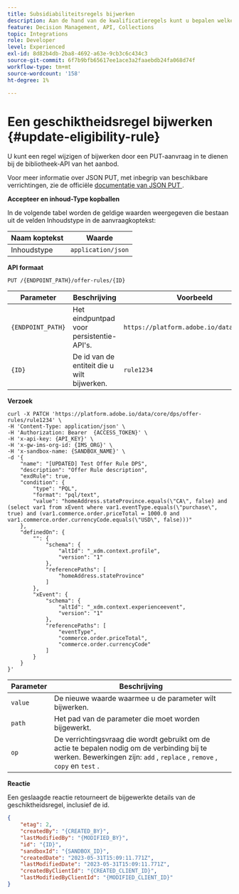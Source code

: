 ```yaml
---
title: Subsidiabiliteitsregels bijwerken
description: Aan de hand van de kwalificatieregels kunt u bepalen welke kandidaten in aanmerking komen op basis van wat u als doel wilt instellen, zoals profielkenmerken en doelgroepen.
feature: Decision Management, API, Collections
topic: Integrations
role: Developer
level: Experienced
exl-id: 8d82b4db-2ba8-4692-a63e-9cb3c6c434c3
source-git-commit: 6f7b9bfb65617ee1ace3a2faaebdb24fa068d74f
workflow-type: tm+mt
source-wordcount: '158'
ht-degree: 1%

---
```


# Een geschiktheidsregel bijwerken {#update-eligibility-rule}

U kunt een regel wijzigen of bijwerken door een PUT-aanvraag in te dienen bij de bibliotheek-API van het aanbod.

Voor meer informatie over JSON PUT, met inbegrip van beschikbare verrichtingen, zie de officiële [&#x200B; documentatie van JSON PUT &#x200B;](https://jsonpatch.com/).

**Accepteer en inhoud-Type kopballen**

In de volgende tabel worden de geldige waarden weergegeven die bestaan uit de velden Inhoudstype in de aanvraagkoptekst:

| Naam koptekst | Waarde |
| --------- | ----------- | 
| Inhoudstype | `application/json` |

**API formaat**

```http
PUT /{ENDPOINT_PATH}/offer-rules/{ID}
```

| Parameter | Beschrijving | Voorbeeld |
| --------- | ----------- | ------- |
| `{ENDPOINT_PATH}` | Het eindpuntpad voor persistentie-API&#39;s. | `https://platform.adobe.io/data/core/dps` |
| `{ID}` | De id van de entiteit die u wilt bijwerken. | `rule1234` |

**Verzoek**

```shell
curl -X PATCH 'https://platform.adobe.io/data/core/dps/offer-rules/rule1234' \
-H 'Content-Type: application/json' \
-H 'Authorization: Bearer  {ACCESS_TOKEN}' \
-H 'x-api-key: {API_KEY}' \
-H 'x-gw-ims-org-id: {IMS_ORG}' \
-H 'x-sandbox-name: {SANDBOX_NAME}' \
-d '{
    "name": "[UPDATED] Test Offer Rule DPS",
    "description": "Offer Rule description",
    "exdRule": true,
    "condition": {
        "type": "PQL",
        "format": "pql/text",
        "value": "homeAddress.stateProvince.equals(\"CA\", false) and (select var1 from xEvent where var1.eventType.equals(\"purchase\", true) and (var1.commerce.order.priceTotal = 1000.0 and var1.commerce.order.currencyCode.equals(\"USD\", false)))"
    },
    "definedOn": {
        "": {
            "schema": {
                "altId": "_xdm.context.profile",
                "version": "1"
            },
            "referencePaths": [
                "homeAddress.stateProvince"
            ]
        },
        "xEvent": {
            "schema": {
                "altId": "_xdm.context.experienceevent",
                "version": "1"
            },
            "referencePaths": [
                "eventType",
                "commerce.order.priceTotal",
                "commerce.order.currencyCode"
            ]
        }
    }
}'
```

| Parameter | Beschrijving |
| --------- | ----------- |
| `value` | De nieuwe waarde waarmee u de parameter wilt bijwerken. |
| `path` | Het pad van de parameter die moet worden bijgewerkt. |
| `op` | De verrichtingsvraag die wordt gebruikt om de actie te bepalen nodig om de verbinding bij te werken. Bewerkingen zijn: `add` , `replace` , `remove` , `copy` en `test` . |

**Reactie**

Een geslaagde reactie retourneert de bijgewerkte details van de geschiktheidsregel, inclusief de id.

```json
{
    "etag": 2,
    "createdBy": "{CREATED_BY}",
    "lastModifiedBy": "{MODIFIED_BY}",
    "id": "{ID}",
    "sandboxId": "{SANDBOX_ID}",
    "createdDate": "2023-05-31T15:09:11.771Z",
    "lastModifiedDate": "2023-05-31T15:09:11.771Z",
    "createdByClientId": "{CREATED_CLIENT_ID}",
    "lastModifiedByClientId": "{MODIFIED_CLIENT_ID}"
}
```
